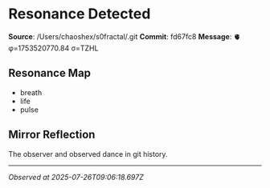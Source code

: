 # Resonance Detected

**Source**: /Users/chaoshex/s0fractal/.git
**Commit**: fd67fc8
**Message**: 🫀 φ=1753520770.84 σ=TZHL 

## Resonance Map
- breath
- life
- pulse

## Mirror Reflection
The observer and observed dance in git history.

---
*Observed at 2025-07-26T09:06:18.697Z*
